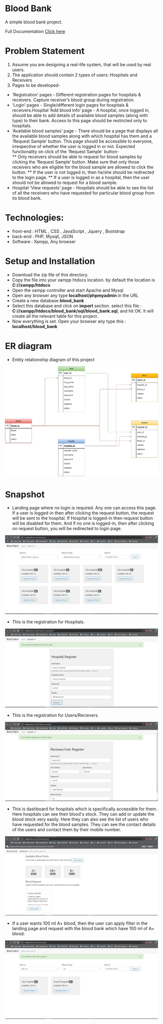 # Blood Bank
A simple blood bank project. 

Full Documentation [Click here](https://nfraz007.github.io/blood_bank/)

# Problem Statement
1) Assume you are designing a real-life system, that will be used by real users.
2) The application should contain 2 types of users: Hospitals and Receivers
3) Pages to be developed-
* ‘Registration’ pages - Different registration pages for hospitals & receivers. Capture receiver’s blood group during registration.
* ‘Login’ pages - Single/different login pages for hospitals & receivers.Hospital ‘Add blood info’ page - A hospital, once logged in, should be able to add details of available blood samples (along with type) to their bank. Access to this page should be restricted only to hospitals. 
* ‘Available blood samples’ page - There should be a page that displays all the available blood samples along with which hospital has them and a ‘Request Sample’ button. This page should be accessible to everyone, irrespective of whether the user is logged in or not. Expected functionality on click of the 'Request Sample' button-  
** Only receivers should be able to request for blood samples by clicking the ‘Request Sample’ button. Make sure that only those receivers who are eligible for the blood sample are allowed to click the button.
** If the user is not logged in, then he/she should be redirected to the login page.
** If a user is logged in as a hospital, then the user should not be allowed to request for a blood sample.
* Hospital ‘View requests’ page - Hospitals should be able to see the list of all the receivers who have requested for particular blood group from its blood bank.

# Technologies: 
* front-end : HTML , CSS , JavaScript , Jquery , Bootstrap 
* back-end : PHP, Mysqli, JSON
* Software : Xampp, Any browser

# Setup and Installation
* Download the zip file of this directory.
* Copy the file into your xampp htdocs location. by default the location is **C://xampp/htdocs**
* Open the xampp controller and start Apache and Mysql
* Open any browser any type **localhost/phpmyadmin** in the URL
* Create a new database **blood_bank**
* Select this database and click on **import** section. select this file : **C://xampp/htdocs/blood_bank/sql/blood_bank.sql**, and hit OK. It will create all the relevant table for this project.
* Now everything is set. Open your browser any type this : **localhost/blood_bank**

# ER diagram
* Entity relationship diagram of this project

![er_diagram](snapshot/blood_bank_er.jpg)


# Snapshot
* Landing page where no login is required. Any one can access this page. If a user is logged-in then after clicking the request button, the request will be sent to the hospital. If Hospital is logged-in then request button will be disabled for them. And if no one is logged-in, then after clicking on request button, you will be redirected to login page.

![index](snapshot/index.JPG)

* This is the registration for Hospitals.

![registeration for hospital](snapshot/register_hospital.JPG)

* This is the registration for Users/Recievers.

![registeration for Users](snapshot/register_user.JPG)

* This is dashboard for hospitals which is specifically accessible for them. Here hospitals can see their blood's stock. They can add or update the blood stock very easily. Here they can also see the list of users who have requested for the blood samples. They can see the contact details of the users and contact them by their mobile number.

![dashboard for hospital](snapshot/dashboard.JPG)

* If a user wants 100 ml A+ blood, then the user can apply filter in the landing page and request with the blood bank which have 100 ml of A+ blood.

![request blood](snapshot/index_request.JPG)
